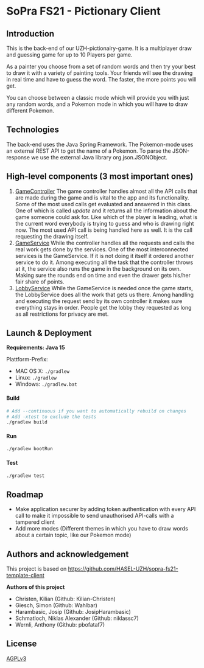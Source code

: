 # SoPra FS21 - Pictionary Client

## Introduction
This is the back-end of our UZH-pictionairy-game.
It is a multiplayer draw and guessing game for up to 10 Players per game.

As a painter you choose from a set of random words and then try your best to
draw it with a variety of painting tools. Your friends will see the drawing in
real time and have to guess the word. The faster, the more points you will get.

You can choose between a classic mode which will provide you with just any random
words, and a Pokemon mode in which you will have to draw different Pokemon.

## Technologies

The back-end uses the Java Spring Framework.
The Pokemon-mode uses an external REST API to get the name of a Pokemon. To
parse the JSON-response we use the external Java library org.json.JSONObject.

## High-level components (3 most important ones)

1. [GameController](src/main/java/ch/uzh/ifi/hase/soprafs21/controller/GameController.java) The game controller handles almost
   all the API calls that are made during the game and is vital to the app and its functionality. Some of the most used
   calls get evaluated and answered in this class. One of which is called *update* and it returns all the information
   about the game someone could ask for. Like which of the player is leading, what is the current word everybody is
   trying to guess and who is drawing right now. The most used API call is being handled here as well. It is the call
   requesting the drawing itself.
2. [GameService](src/main/java/ch/uzh/ifi/hase/soprafs21/service/GameService.java)
   While the controller handles all the requests and calls the real work gets done by the services. One of the most
   interconnected services is the GameService. If it is not doing it itself it ordered another service to do it. Among
   executing all the task that the controller throws at it, the service also runs the game in the background on its own.
   Making sure the rounds end on time and even the drawer gets his/her fair share of points.
3. [LobbyService](src/main/java/ch/uzh/ifi/hase/soprafs21/service/LobbyService.java) While the GameService is needed once the game
   starts, the LobbyService does all the work that gets us there. Among handling and executing the request send by its
   own controller it makes sure everything stays in order. People get the lobby they requested as long as all
   restrictions for privacy are met.

## Launch & Deployment

**Requirements: Java 15**

Plattform-Prefix:

-   MAC OS X: `./gradlew`
-   Linux: `./gradlew`
-   Windows: `./gradlew.bat`

#### Build

```bash
# Add --continuous if you want to automatically rebuild on changes
# Add -xtest to exclude the tests
./gradlew build
```

#### Run

```bash
./gradlew bootRun
```

#### Test

```bash
./gradlew test
```

## Roadmap

* Make application securer by adding token authentication with every API call
to make it impossible to send unauthorised API-calls with a tampered client
* Add more modes (Different themes in which you have to draw words about a
certain topic, like our Pokemon mode)

## Authors and acknowledgement

This project is based on https://github.com/HASEL-UZH/sopra-fs21-template-client

**Authors of this project**

* Christen, Kilian (Github: Kilian-Christen)
* Giesch, Simon (Github: Wahlbar)
* Harambasic, Josip (Github: JosipHarambasic)
* Schmatloch, Niklas Alexander (Github: niklassc7)
* Wernli, Anthony (Github: pbofataf7)

## License

[AGPLv3](LICENSE)
